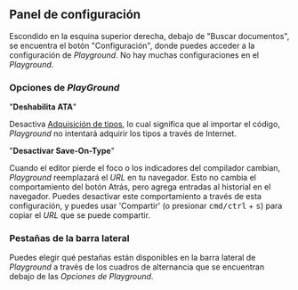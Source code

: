 ## Panel de configuración

Escondido en la esquina superior derecha, debajo de "Buscar documentos", se encuentra el botón "Configuración", donde puedes acceder a la configuración de *Playground*. No hay muchas configuraciones en el *Playground*.

### Opciones de *PlayGround*

"**Deshabilita ATA**"

Desactiva [Adquisición de tipos](/play#handbook-5), lo cual significa que al importar el código, *Playground* no intentará adquirir los tipos a través de Internet.

"**Desactivar Save-On-Type**"

Cuando el editor pierde el foco o los indicadores del compilador cambian, *Playground* reemplazará el *URL* en tu navegador. Esto no cambia el comportamiento del botón Atrás, pero agrega entradas al historial en el navegador. Puedes desactivar este comportamiento a través de esta configuración, y puedes usar 'Compartir' (o presionar <kbd>cmd/ctrl</kbd> + <kbd>s</kbd>) para copiar el *URL* que se puede compartir.

### Pestañas de la barra lateral

Puedes elegir qué pestañas están disponibles en la barra lateral de *Playground* a través de los cuadros de alternancia que se encuentran debajo de las *Opciones de Playground*.
